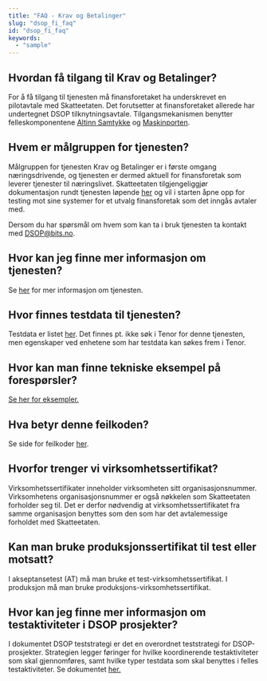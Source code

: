 ```yaml
---
title: "FAQ - Krav og Betalinger"
slug: "dsop_fi_faq"
id: "dsop_fi_faq"
keywords:
  - "sample"
---
```


## Hvordan få tilgang til Krav og Betalinger?

For å få tilgang til tjenesten må finansforetaket ha underskrevet en pilotavtale med Skatteetaten. Det forutsetter at 
finansforetaket allerede har undertegnet DSOP tilknytningsavtale. Tilgangsmekanismen benytter felleskomponentene [Altinn 
Samtykke](https://altinn.github.io/docs/utviklingsguider/samtykke/) og [Maskinporten](https://docs.digdir.no/docs/Maskinporten/).


## Hvem er målgruppen for tjenesten?

Målgruppen for tjenesten Krav og Betalinger er i første omgang næringsdrivende, og tjenesten er dermed aktuell for 
finansforetak som leverer tjenester til næringslivet. Skatteetaten tilgjengeliggjør dokumentasjon rundt tjenesten løpende 
[her](https://skatteetaten.github.io/beta-apier/kravogbetalinger) og vil i starten åpne opp for testing mot sine systemer 
for et utvalg finansforetak som det inngås avtaler med.

Dersom du har spørsmål om hvem som kan ta i bruk tjenesten ta kontakt med [DSOP@bits.no](mailto:dsop@bits.no).


## Hvor kan jeg finne mer informasjon om tjenesten?

Se [her](https://skatteetaten.github.io/api-dokumentasjon/api/kravogbetalinger?tab=Om+tjenesten) for mer informasjon om 
tjenesten.


## Hvor finnes testdata til tjenesten?

Testdata er listet [her](https://skatteetaten.github.io/api-dokumentasjon/api/kravogbetalinger?tab=Test).
Det finnes pt. ikke søk i Tenor for denne tjenesten, men egenskaper ved enhetene som har testdata kan søkes frem i Tenor.


## Hvor kan man finne tekniske eksempel på forespørsler?

[Se her for eksempler.](https://skatteetaten.github.io/api-dokumentasjon/api/kravogbetalinger?tab=Eksempler)


## Hva betyr denne feilkoden?

Se side for feilkoder [her](https://skatteetaten.github.io/api-dokumentasjon/api/kravogbetalinger?tab=Feilkoder).


## Hvorfor trenger vi virksomhetssertifikat?

Virksomhetssertifikater inneholder virksomheten sitt organisasjonsnummer. Virksomhetens organisasjonsnummer er også 
nøkkelen som Skatteetaten forholder seg til. Det er derfor nødvendig at virksomhetssertifikatet fra samme organisasjon 
benyttes som den som har det avtalemessige forholdet med Skatteetaten.


## Kan man bruke produksjonssertifikat til test eller motsatt?

I akseptansetest (AT) må man bruke et test-virksomhetssertifikat. I produksjon må man bruke produksjons-virksomhetssertifikat.


## Hvor kan jeg finne mer informasjon om testaktiviteter i DSOP prosjekter?

I dokumentet DSOP teststrategi er det en overordnet teststrategi for DSOP-prosjekter. Strategien legger føringer for 
hvilke koordinerende testaktiviteter som skal gjennomføres, samt hvilke typer testdata som skal benyttes i felles 
testaktiviteter. Se dokumentet [her.](https://www.bits.no/wp-content/uploads/2022/02/DSOP-Teststrategi-V.1.0.pdf)
